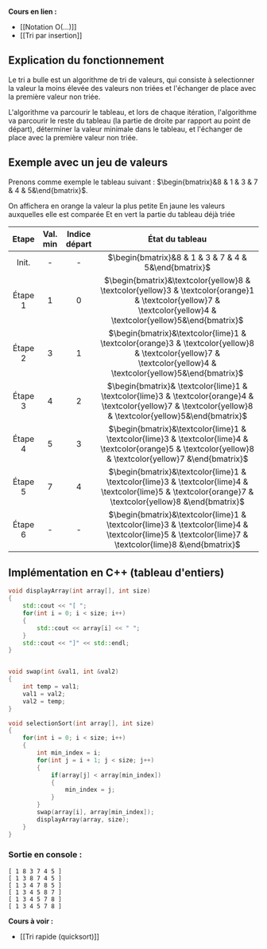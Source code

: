 
**Cours en lien :**
- [[Notation O(...)]]
- [[Tri par insertion]]

## Explication du fonctionnement

Le tri a bulle est un algorithme de tri de valeurs, qui consiste à selectionner la valeur la moins élevée des valeurs non triées et l'échanger de place avec la première valeur non triée.

L'algorithme va parcourir le tableau, et lors de chaque itération, l'algorithme va parcourir le reste du tableau (la partie de droite par rapport au point de départ), déterminer la valeur minimale dans le tableau, et l'échanger de place avec la première valeur non triée.

## Exemple avec un jeu de valeurs

Prenons comme exemple le tableau suivant : $\begin{bmatrix}&8 & 1 & 3 & 7 & 4 & 5&\end{bmatrix}$.

On affichera en orange la valeur la plus petite
En jaune les valeurs auxquelles elle est comparée
Et en vert la partie du tableau déjà triée

|  Etape  | Val. min | Indice départ |                    État du tableau                    |
|:-------:|:-----:|:------:|:-----------------------------------------------------:|
|  Init.  |   -   |   -    | $\begin{bmatrix}&8 & 1 & 3 & 7 & 4 & 5&\end{bmatrix}$ |
| Étape 1 |   1   |   0    | $\begin{bmatrix}&\textcolor{yellow}8 & \textcolor{yellow}3 & \textcolor{orange}1 & \textcolor{yellow}7 & \textcolor{yellow}4 & \textcolor{yellow}5&\end{bmatrix}$ |
| Étape 2 |   3   |   1    | $\begin{bmatrix}&\textcolor{lime}1 & \textcolor{orange}3 & \textcolor{yellow}8 & \textcolor{yellow}7 & \textcolor{yellow}4 & \textcolor{yellow}5&\end{bmatrix}$ |
| Étape 3 |   4   |   2    | $\begin{bmatrix}& \textcolor{lime}1 & \textcolor{lime}3 & \textcolor{orange}4 & \textcolor{yellow}7 & \textcolor{yellow}8 & \textcolor{yellow}5&\end{bmatrix}$ |
| Étape 4 |   5   |   3    | $\begin{bmatrix}&\textcolor{lime}1 & \textcolor{lime}3 & \textcolor{lime}4 & \textcolor{orange}5 & \textcolor{yellow}8 & \textcolor{yellow}7 &\end{bmatrix}$ |
| Étape 5 |   7   |   4    | $\begin{bmatrix}&\textcolor{lime}1 & \textcolor{lime}3 & \textcolor{lime}4 & \textcolor{lime}5 & \textcolor{orange}7 & \textcolor{yellow}8 &\end{bmatrix}$ |
| Étape 6 |   -   |   -    | $\begin{bmatrix}&\textcolor{lime}1 & \textcolor{lime}3 & \textcolor{lime}4 & \textcolor{lime}5 & \textcolor{lime}7 & \textcolor{lime}8 &\end{bmatrix}$ |


## Implémentation en C++ (tableau d'entiers)

```cpp
void displayArray(int array[], int size)
{
    std::cout << "[ ";
    for(int i = 0; i < size; i++)
    {
        std::cout << array[i] << " ";
    }
    std::cout << "]" << std::endl;
}


void swap(int &val1, int &val2)
{
    int temp = val1;
    val1 = val2;
    val2 = temp;
}

void selectionSort(int array[], int size)
{
    for(int i = 0; i < size; i++)
    {
        int min_index = i;
        for(int j = i + 1; j < size; j++)
        {
            if(array[j] < array[min_index])
            {
                min_index = j;
            }
        }
        swap(array[i], array[min_index]);
        displayArray(array, size);
    }
}
```

### Sortie en console : 

```
[ 1 8 3 7 4 5 ]
[ 1 3 8 7 4 5 ]
[ 1 3 4 7 8 5 ]
[ 1 3 4 5 8 7 ]
[ 1 3 4 5 7 8 ]
[ 1 3 4 5 7 8 ]
```

**Cours à voir :**
- [[Tri rapide (quicksort)]]